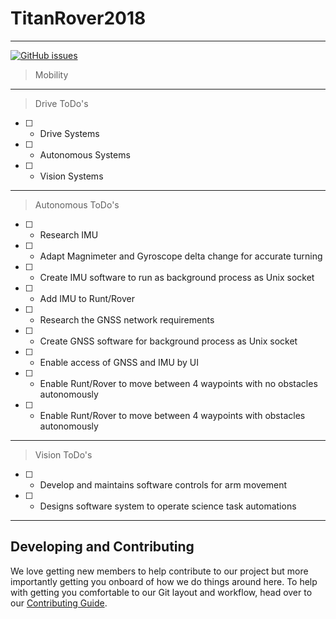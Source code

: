 # TitanRover2018 
----

[![GitHub issues](https://img.shields.io/github/issues/CSUFTitanRover/TitanRover2018.svg)](https://github.com/CSUFTitanRover/TitanRover2018/issues)

>Mobility 
----

>Drive
ToDo's
- [ ] - Drive Systems
- [ ] - Autonomous Systems
- [ ] - Vision Systems

----

>Autonomous 
ToDo's
- [ ] - Research IMU
- [ ] - Adapt Magnimeter and Gyroscope delta change for accurate turning
- [ ] - Create IMU software to run as background process as Unix socket
- [ ] - Add IMU to Runt/Rover
- [ ] - Research the GNSS network requirements
- [ ] - Create GNSS software for background process as Unix socket
- [ ] - Enable access of GNSS and IMU by UI
- [ ] - Enable Runt/Rover to move between 4 waypoints with no obstacles autonomously
- [ ] - Enable Runt/Rover to move between 4 waypoints with obstacles autonomously
----

>Vision
ToDo's
- [ ] - Develop and maintains software controls for arm movement
- [ ] - Designs software system to operate science task automations

----

## Developing and Contributing

We love getting new members to help contribute to our project but more importantly getting you onboard of how we do things around here. To help with getting you comfortable to our Git layout and workflow, head over to our [Contributing Guide](CONTRIBUTING.md).